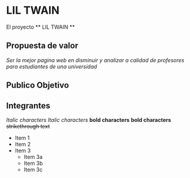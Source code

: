 # LIL TWAIN

El proyecto  ** LIL TWAIN **  

   
   ## Propuesta de valor 
  _Ser la mejor pagina web en disminuir y analizar a calidad de profesores para estudiantes de una universidad_  
  
   ## Publico Objetivo 
   

## Integrantes


*Italic characters* 
_Italic characters_
**bold characters**
__bold characters__
~~strikethrough text~~

* Item 1
* Item 2
* Item 3
  * Item 3a
  * Item 3b
  * Item 3c 
